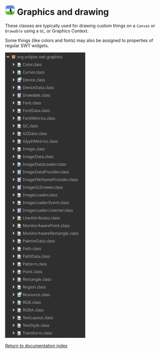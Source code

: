 # ![Logo](images/icon32x32.png) Graphics and drawing

These classes are typically used for drawing custom things on a `Canvas` or `Drawable` using a `GC`, or Graphics Context.

Some things (like colors and fonts) may also be assigned to properties of regular SWT widgets.

![Drawing classes](images/swt/drawable-tools.png)

[Return to documentation index](index.md)
